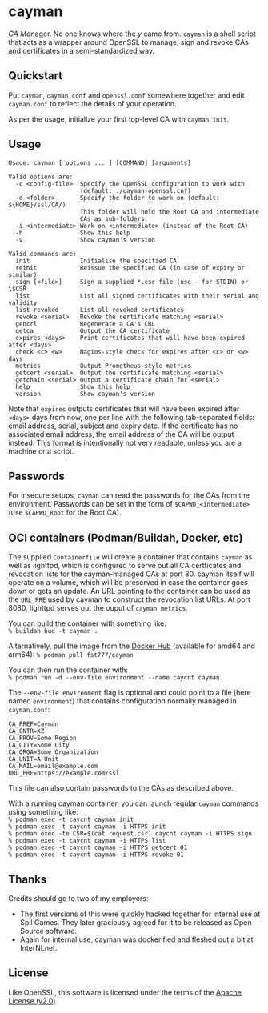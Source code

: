 # cayman

*CA Man*ager. No one knows where the *y* came from. `cayman` is a shell script
that acts as a wrapper around OpenSSL to manage, sign and revoke CAs and
certificates in a semi-standardized way.

## Quickstart

Put `cayman`, `cayman.conf` and `openssl.conf` somewhere together and edit
`cayman.conf` to reflect the details of your operation.

As per the usage, initialize your first top-level CA with `cayman init`.

## Usage

```
Usage: cayman [ options ... ] [COMMAND] [arguments]

Valid options are:
  -c <config-file>  Specify the OpenSSL configuration to work with
                    (default: ./cayman-openssl.cnf)
  -d <folder>       Specify the folder to work on (default: ${HOME}/ssl/CA/)
                    This folder will hold the Root CA and intermediate
                    CAs as sub-folders.
  -i <intermediate> Work on <intermediate> (instead of the Root CA)
  -h                Show this help
  -v                Show cayman's version

Valid commands are:
  init              Initialise the specified CA
  reinit            Reissue the specified CA (in case of expiry or similar)
  sign [<file>]     Sign a supplied *.csr file (use - for STDIN) or \$CSR
  list              List all signed certificates with their serial and validity
  list-revoked      List all revoked certificates
  revoke <serial>   Revoke the certificate matching <serial>
  gencrl            Regenerate a CA's CRL
  getca             Output the CA certificate
  expires <days>    Print certificates that will have been expired after <days>
  check <c> <w>     Nagios-style check for expires after <c> or <w> days
  metrics           Output Prometheus-style metrics
  getcert <serial>  Output the certificate matching <serial>
  getchain <serial> Output a certificate chain for <serial>
  help              Show this help
  version           Show cayman's version
```

Note that `expires` outputs certificates that will have been expired after
`<days>` days from now, one per line with the following tab-separated fields:
email address, serial, subject and expiry date. If the certificate has no
associated email address, the email address of the CA will be output instead.
This format is intentionally not very readable, unless you are a machine or a
script.

## Passwords
For insecure setups, `cayman` can read the passwords for the CAs from the
environment. Passwords can be set in the form of `$CAPWD_<intermediate>` (use
`$CAPWD_Root` for the Root CA).

## OCI containers (Podman/Buildah, Docker, etc)

The supplied `Containerfile` will create a container that contains `cayman` as
well as lighttpd, which is configured to serve out all CA certficates and
revocation lists for the cayman-managed CAs at port 80. cayman itself will
operate on a volume, which will be preserved in case the container goes down or
gets an update. An URL pointing to the container can be used as the `URL_PRE`
used by cayman to construct the revocation list URLs. At port 8080, lighttpd
serves out the ouput of `cayman metrics`.

You can build the container with something like:  
`% buildah bud -t cayman .`  

Alternatively, pull the image from the [Docker Hub](https://hub.docker.com/r/fst777/cayman)
(available for amd64 and arm64):
`% podman pull fst777/cayman`  

You can then run the container with:  
`% podman run -d --env-file environment --name caycnt cayman`  

The `--env-file environment` flag is optional and could point to a file (here
named `environment`) that contains configuration normally managed in
`cayman.conf`:
```
CA_PREF=Cayman
CA_CNTR=XZ
CA_PROV=Some Region
CA_CITY=Some City
CA_ORGA=Some Organization
CA_UNIT=A Unit
CA_MAIL=email@example.com
URL_PRE=https://example.com/ssl
```
This file can also contain passwords to the CAs as described above.

With a running cayman container, you can launch regular `cayman` commands using
something like:  
`% podman exec -t caycnt cayman init`  
`% podman exec -t caycnt cayman -i HTTPS init`  
`% podman exec -te CSR=$(cat request.csr) caycnt cayman -i HTTPS sign`  
`% podman exec -t caycnt cayman -i HTTPS list`  
`% podman exec -t caycnt cayman -i HTTPS getcert 01`  
`% podman exec -t caycnt cayman -i HTTPS revoke 01`  

## Thanks

Credits should go to two of my employers:
- The first versions of this were quickly hacked together for internal use at
  Spil Games. They later graciously agreed for it to be released as Open
  Source software.
- Again for internal use, cayman was dockerified and fleshed out a bit at
  InterNLnet.

## License

Like OpenSSL, this software is licensed under the terms of the [Apache License (v2.0)](LICENSE)
